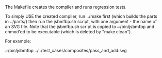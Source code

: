 The Makefile creates the compiler and runs regression tests.

To simply USE the created compiler, run ../make first (which builds the parts in ../parts/) then run the jsbmfbp.sh script, with one argument - the name of an SVG file.  Note that the jsbmfbp.sh script is copied to ~/bin/jsbmfbp and chmod'ed to be executable (which is deleted by "make clean").

For example:

~/bin/jsbmfbp ../../test_cases/composites/pass_and_add.svg
